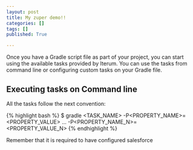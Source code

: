 ```yaml
---
layout: post
title: My zuper demo!!
categories: []
tags: []
published: True

---
```



Once you have a Gradle script file as part of your project, you can start using the available tasks provided by Iterum. You can use the tasks from command line or configuring custom tasks on your Gradle file.

## Executing tasks on Command line
All the tasks follow the next convention:

{% highlight bash %}
   $ gradle <TASK_NAME> -P<PROPERTY_NAME>=<PROPERTY_VALUE> ... -P<PROPERTY_NAME_N>=<PROPERTY_VALUE_N>
{% endhighlight %}


Remember that it is required to have configured salesforce 

